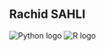 ## Rachid SAHLI

<img src="https://img.shields.io/badge/Python-3776AB?style=flat-square&logo=python&logoColor=yellow" alt="Python logo"/>
<img src="https://img.shields.io/badge/R-276DC3?style=flat-square&logo=r&logoColor=red" alt="R logo"/>



